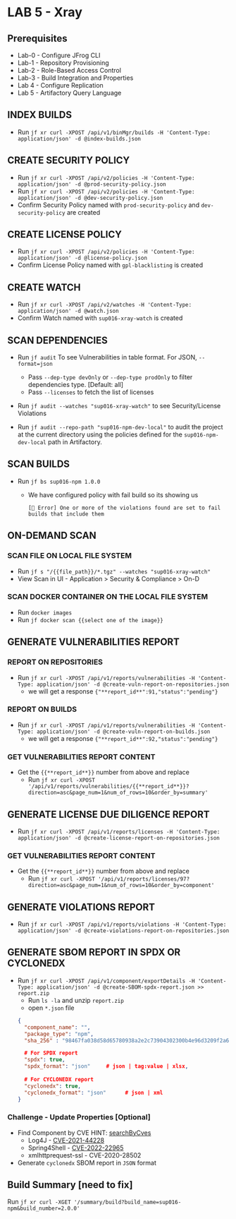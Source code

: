 # LAB 5 - Xray 

## Prerequisites
- Lab-0 - Configure JFrog CLI
- Lab-1 - Repository Provisioning
- Lab-2 - Role-Based Access Control
- Lab-3 - Build Integration and Properties
- Lab 4 - Configure Replication
- Lab 5 - Artifactory Query Language


## INDEX BUILDS
- Run ``jf xr curl -XPOST /api/v1/binMgr/builds -H 'Content-Type: application/json' -d @index-builds.json``


## CREATE SECURITY POLICY
- Run ``jf xr curl -XPOST /api/v2/policies -H 'Content-Type: application/json' -d @prod-security-policy.json``
- Run ``jf xr curl -XPOST /api/v2/policies -H 'Content-Type: application/json' -d @dev-security-policy.json``
- Confirm Security Policy named with ``prod-security-policy`` and ``dev-security-policy`` are created


## CREATE LICENSE POLICY
- Run ``jf xr curl -XPOST /api/v2/policies -H 'Content-Type: application/json' -d @license-policy.json``
- Confirm License Policy named with ``gpl-blacklisting`` is created


## CREATE WATCH
- Run ``jf xr curl -XPOST /api/v2/watches -H 'Content-Type: application/json' -d @watch.json``
- Confirm Watch named with ``sup016-xray-watch`` is created


## SCAN DEPENDENCIES 
- Run ``jf audit`` To see Vulnerabilities in table format. For JSON, `--format=json`
  - Pass ``--dep-type devOnly`` or ``--dep-type prodOnly`` to filter dependencies type. [Default: all]
  - Pass ``--licenses`` to fetch the list of licenses

- Run ``jf audit --watches "sup016-xray-watch"`` to see Security/License Violations

- Run ``jf audit --repo-path "sup016-npm-dev-local"`` to audit the project at the current directory using the policies defined for the `sup016-npm-dev-local` path in Artifactory.


## SCAN BUILDS 
- Run ``jf bs sup016-npm 1.0.0`` 
  - We have configured policy with fail build so its showing us
  
    `[🚨 Error] One or more of the violations found are set to fail builds that include them`
  

## ON-DEMAND SCAN
### SCAN FILE ON LOCAL FILE SYSTEM
- Run ``jf s "/{{file_path}}/*.tgz" --watches "sup016-xray-watch"``
- View Scan in UI - Application > Security & Compliance > On-D

### SCAN DOCKER CONTAINER ON THE LOCAL FILE SYSTEM
- Run ``docker images``
- Run ``jf docker scan {{select one of the image}}``



## GENERATE VULNERABILITIES REPORT
### REPORT ON REPOSITORIES
- Run ``jf xr curl -XPOST /api/v1/reports/vulnerabilities -H 'Content-Type: application/json' -d @create-vuln-report-on-repositories.json``
  - we will get a response ``{"**report_id**":91,"status":"pending"}``

### REPORT ON BUILDS
- Run ``jf xr curl -XPOST /api/v1/reports/vulnerabilities -H 'Content-Type: application/json' -d @create-vuln-report-on-builds.json``
  - we will get a response ``{"**report_id**":92,"status":"pending"}``

### GET VULNERABILITIES REPORT CONTENT
- Get the ``{{**report_id**}}`` number from above and replace 
  - Run ``jf xr curl -XPOST '/api/v1/reports/vulnerabilities/{{**report_id**}}?direction=asc&page_num=1&num_of_rows=10&order_by=summary'``



## GENERATE LICENSE DUE DILIGENCE REPORT 
- Run ``jf xr curl -XPOST /api/v1/reports/licenses -H 'Content-Type: application/json' -d @create-license-report-on-repositories.json``

### GET VULNERABILITIES REPORT CONTENT
- Get the ``{{**report_id**}}`` number from above and replace
  - Run ``jf xr curl -XPOST '/api/v1/reports/licenses/97?direction=asc&page_num=1&num_of_rows=10&order_by=component'``


## GENERATE VIOLATIONS REPORT
- Run ``jf xr curl -XPOST /api/v1/reports/violations -H 'Content-Type: application/json' -d @create-violations-report-on-repositories.json``


## GENERATE SBOM REPORT IN SPDX OR CYCLONEDX
- Run ``jf xr curl -XPOST /api/v1/component/exportDetails -H 'Content-Type: application/json' -d @create-SBOM-spdx-report.json >> report.zip``
  - Run ``ls -la`` and unzip ``report.zip``
  - open `*.json` file
  ```json
  {
    "component_name": "",
    "package_type": "npm",
    "sha_256" : "98467fa038d58d65780938a2e2c73904302300b4e96d3209f2a6b397ec3889ec",
  
    # For SPDX report
    "spdx": true,
    "spdx_format": "json"     # json | tag:value | xlsx,
    
    # For CYCLONEDX report
    "cyclonedx": true,
    "cyclonedx_format": "json"      # json | xml
  }
  ```


### Challenge - Update Properties [Optional]
- Find Component by CVE       HINT: [searchByCves](https://www.jfrog.com/confluence/display/JFROG/Xray+REST+API#XrayRESTAPI-FindComponentbyCVE)
  - Log4J - [CVE-2021-44228](https://jfrog.com/blog/your-log4shell-remediation-cookbook-using-the-jfrog-platform/)
  - Spring4Shell - [CVE-2022-22965](https://jfrog.com/blog/springshell-zero-day-vulnerability-all-you-need-to-know/)
  - xmlhttprequest-ssl - CVE-2020-28502
- Generate `cyclonedx` SBOM report in `JSON` format



## Build Summary [need to fix]
Run ``jf xr curl -XGET '/summary/build?build_name=sup016-npm&build_number=2.0.0'``